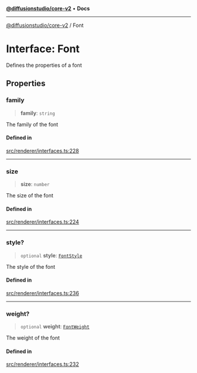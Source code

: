 [**@diffusionstudio/core-v2**](../README.md) • **Docs**

***

[@diffusionstudio/core-v2](../globals.md) / Font

# Interface: Font

Defines the properties of a font

## Properties

### family

> **family**: `string`

The family of the font

#### Defined in

[src/renderer/interfaces.ts:228](https://github.com/diffusionstudio/core-v2/blob/ce69ef92917fd6c7f2f6e872cf6c87954dee9b56/src/renderer/interfaces.ts#L228)

***

### size

> **size**: `number`

The size of the font

#### Defined in

[src/renderer/interfaces.ts:224](https://github.com/diffusionstudio/core-v2/blob/ce69ef92917fd6c7f2f6e872cf6c87954dee9b56/src/renderer/interfaces.ts#L224)

***

### style?

> `optional` **style**: [`FontStyle`](../type-aliases/FontStyle.md)

The style of the font

#### Defined in

[src/renderer/interfaces.ts:236](https://github.com/diffusionstudio/core-v2/blob/ce69ef92917fd6c7f2f6e872cf6c87954dee9b56/src/renderer/interfaces.ts#L236)

***

### weight?

> `optional` **weight**: [`FontWeight`](../type-aliases/FontWeight.md)

The weight of the font

#### Defined in

[src/renderer/interfaces.ts:232](https://github.com/diffusionstudio/core-v2/blob/ce69ef92917fd6c7f2f6e872cf6c87954dee9b56/src/renderer/interfaces.ts#L232)

